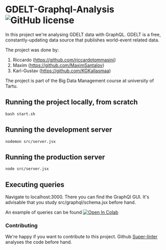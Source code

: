 # GDELT-Graphql-Analysis ![GitHub license](https://img.shields.io/badge/license-MIT-blue.svg)

In this project we're analysing GDELT data with GraphQL. GDELT is a free, constantly-updating data source that publishes world-event related data.

The project was done by:
1. Riccardo (https://github.com/riccardotommasini)
2. Maxim (https://github.com/MaximSantalov)
3. Karl-Gustav (https://github.com/KGKallasmaa)

The project is part of the Big Data Management course at university of Tartu.

## Running the project locally, from scratch

```
bash start.sh
```

## Running the development server

```
nodemon src/server.jsx
```

## Running the production server

```
node src/server.jsx
```

## Executing queries

Navigate to localhost:3000. There you can find the GraphQl GUI. It's advisable that you study src/graphql/schema.jsx before hand. 

An example of queries can be found  [![Open In Colab](https://colab.research.google.com/assets/colab-badge.svg)](https://colab.research.google.com/drive/12cuhve2mQtwXIFwR9Xq0Y6bZwNo9TGaa?usp=sharing)


### Contributing

We're happy if you want to contribute to this project. Github <a href="https://github.com/github/super-linter/">Super-linter</a> analyses the code before hand.